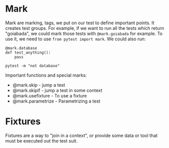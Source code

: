 # Mark
Mark are marking, tags, we put on our test to define important points.
It creates test groups.
For example, if we want to run all the tests which return "goiabada", we could mark those tests with `@mark.goiabada` for example.
To use it, we need to use `from pytest import mark`.
We could also run:

```
@mark.database
def test_anything():
    pass
    
pytest -m "not database"
```
Important functions and special marks:
 - @mark.skip - jump a test
 - @mark.skipif - jump a test in some context
 - @mark.usefixture - To use a fixture
 - @mark.parametrize - Parametrizing a test


# Fixtures
Fixtures are a way to "join in a context", or provide some data or tool that must be executed out the test suit.